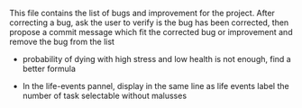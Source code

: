 This file contains the list of bugs and improvement for the project.
After correcting a bug, ask the user to verify is the bug has been corrected, then propose a commit message which fit the corrected bug or improvement and remove the bug from the list

* probability of dying with high stress and low health is not enough, find a better formula

* In the life-events pannel, display in the same line as life events label the number of task selectable without malusses